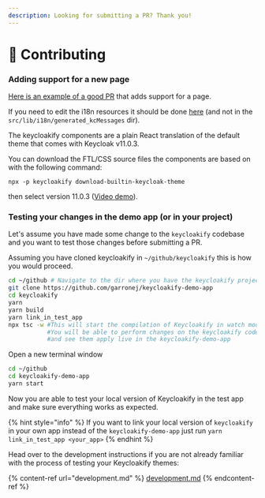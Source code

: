 ```yaml
---
description: Looking for submitting a PR? Thank you!
---
```


# 💟 Contributing

### Adding support for a new page

[Here is an example of a good PR](https://github.com/InseeFrLab/keycloakify/pull/92) that adds support for a page.

If you need to edit the i18n resources it should be done [here](https://github.com/InseeFrLab/keycloakify/blob/58c8306cf467f5884757683cf34428deba55ce57/src/lib/i18n/index.tsx#L9-L30) (and not in the `src/lib/i18n/generated_kcMessages` dir).

The keycloakify components are a plain React translation of the default theme that comes with Keycloak v11.0.3.

You can download the FTL/CSS source files the components are based on with the following command:

`npx -p keycloakify download-builtin-keycloak-theme`

then select version 11.0.3 ([Video demo](https://user-images.githubusercontent.com/6702424/164304458-934b0e1d-9de7-4bb4-8a1c-e06a70b1636a.mov)).

### Testing your changes in the demo app (or in your project)

Let's assume you have made some change to the `keycloakify` codebase and you want to test those changes before submitting a PR.

Assuming you have cloned keycloakify in `~/github/keycloakify` this is how you would proceed.

```bash
cd ~/github # Navigate to the dir where you have the keycloakify project
git clone https://github.com/garronej/keycloakify-demo-app
cd keycloakify
yarn 
yarn build
yarn link_in_test_app
npx tsc -w #This will start the compilation of Keycloakify in watch mode
           #You will be able to perform changes on the keycloakify code
           #and see them apply live in the keycloakify-demo-app
```

Open a new terminal window

```bash
cd ~/github
cd keycloakify-demo-app
yarn start
```

Now you are able to test your local version of Keycloakify in the test app and make sure everything works as expected.

{% hint style="info" %}
If you want to link your local version of `keycloakify` in your own app instead of the `keycloakify-demo-app` just run `yarn link_in_test_app <your_app>`
{% endhint %}

Head over to the development instructions if you are not already familiar with the process of testing your Keycloakify themes:

{% content-ref url="development.md" %}
[development.md](development.md)
{% endcontent-ref %}
